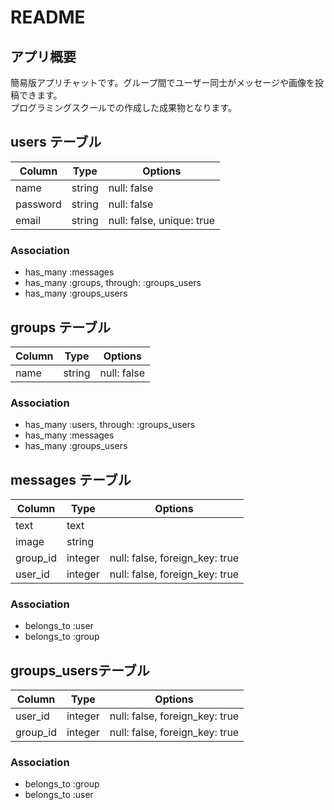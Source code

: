 # README

## アプリ概要  
簡易版アプリチャットです。グループ間でユーザー同士がメッセージや画像を投稿できます。  
プログラミングスクールでの作成した成果物となります。
　　
　　
## users テーブル 

|Column|Type|Options|
|------|----|-------|
|name|string|null: false|
|password|string|null: false|
|email|string|null: false, unique: true|

### Association
- has_many :messages
- has_many :groups, through: :groups_users
- has_many :groups_users


## groups テーブル 

|Column|Type|Options|
|------|----|-------|
|name|string|null: false|

### Association
- has_many :users, through: :groups_users
- has_many :messages
- has_many :groups_users

## messages テーブル 

|Column|Type|Options|
|------|----|-------|
|text|text|
|image|string|
|group_id|integer|null: false, foreign_key: true|
|user_id|integer|null: false, foreign_key: true|

### Association
- belongs_to :user
- belongs_to :group


## groups_usersテーブル

|Column|Type|Options|
|------|----|-------|
|user_id|integer|null: false, foreign_key: true|
|group_id|integer|null: false, foreign_key: true|

### Association
- belongs_to :group
- belongs_to :user




